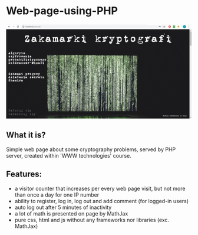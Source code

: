 # Web-page-using-PHP
![App screenshot](screenShot.png?raw=true)

## What it is? 
Simple web page about some cryptography problems, served by PHP server, created within 'WWW technologies' course.

## Features:
- a visitor counter that increases per every web page visit, but not more than once a day for one IP number
- ability to register, log in, log out and add comment (for logged-in users)
- auto log out after 5 minutes of inactivity
- a lot of math is presented on page by MathJax
- pure css, html and js without any frameworks nor libraries (exc. MathJax)  
